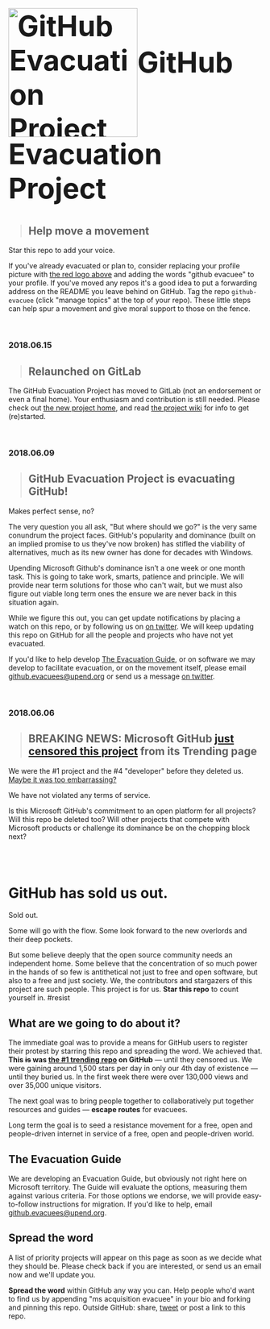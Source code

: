 <h1 style="font-size:400%"><img align="middle" src="http://www.upend.org/github/evacuee.png" alt="GitHub Evacuation Project logo" width="256" height="256">GitHub Evacuation Project</h1>

> ## Help move a movement

Star this repo to add your voice.

If you've already evacuated or plan to, consider replacing your profile picture with [the red logo above](http://www.upend.org/github/evacuee.png) and adding the words "github evacuee" to your profile. If you've moved any repos it's a good idea to put a forwarding address on the README you leave behind on GitHub. Tag the repo `github-evacuee` (click "manage topics" at the top of your repo). These little steps can help spur a movement and give moral support to those on the fence.

</br>


### 2018.06.15 

> ## Relaunched on GitLab 

The GitHub Evacuation Project has moved to GitLab (not an endorsement or even a final home). Your enthusiasm and contribution is still needed. Please check out [the new project home](https://gitlab.com/upend/github), and read [the project wiki](https://gitlab.com/upend/github/evac-guide/wikis) for info to get (re)started.



</br>

### 2018.06.09 

> ## GitHub Evacuation Project is evacuating GitHub! 

Makes perfect sense, no?

The very question you all ask, "But where should we go?" is the very same conundrum the project faces. GitHub's popularity and dominance (built on an implied promise to us they've now broken) has stifled the viability of alternatives, much as its new owner has done for decades with Windows.

Upending Microsoft Github's dominance isn’t a one week or one month task. This is going to take work, smarts, patience and principle. We will provide near term solutions for those who can't wait, but we must also figure out viable long term ones the ensure we are never back in this situation again. 

While we figure this out, you can get update notifications by placing a watch on this repo, or by following us on [on twitter](https://twitter.com/upend_org). We will keep updating this repo on GitHub for all the people and projects who have not yet evacuated.

If you'd like to help develop [The Evacuation Guide](#the-evacuation-guide), or on software we may develop to facilitate evacuation, or on the movement itself, please email github.evacuees@upend.org or send us a message [on twitter](https://twitter.com/upend_org).



</br>

### 2018.06.06

> ## BREAKING NEWS: Microsoft GitHub [just censored this project](https://twitter.com/UpEnd_org/status/1004292351643275264) from its Trending page

We were the #1 project and the #4 "developer" before they deleted us. [Maybe it was too embarrassing?](https://twitter.com/UpEnd_org/status/1004308027078578176)

We have not violated any terms of service.

Is this Microsoft GitHub's commitment to an open platform for all projects? Will this repo be deleted too? Will other projects that compete with Microsoft products or challenge its dominance be on the chopping block next?



</br></br>

# GitHub has sold us out.

Sold out.

Some will go with the flow. Some look forward to the new overlords and their deep pockets.

But some believe deeply that the open source community needs an independent home. Some believe that the concentration of so much power in the hands of so few is antithetical not just to free and open software, but also to a free and just society. We, the contributors and stargazers of this project are such people. This project is for us. **Star this repo** to count yourself in. #resist



## What are we going to do about it?

The immediate goal was to provide a means for GitHub users to register their protest by starring this repo and spreading the word. We achieved that. **This ~~is~~ was [the #1 trending repo](https://github.com/trending) on GitHub** — until they censored us. We were gaining around 1,500 stars per day in only our 4th day of existence — until they buried us.  In the first week there were over 130,000 views and over 35,000 unique visitors.

The next goal was to bring people together to collaboratively put together resources and guides — **escape routes** for evacuees.

Long term the goal is to seed a resistance movement for a free, open and people-driven internet in service of a free, open and people-driven world.



## The Evacuation Guide

We are developing an Evacuation Guide, but obviously not right here on Microsoft territory. The Guide will evaluate the options, measuring them against various criteria. For those options we endorse, we will provide easy-to-follow instructions for migration. If you'd like to help, email github.evacuees@upend.org.



## Spread the word

A list of priority projects will appear on this page as soon as we decide what they should be. Please check back if you are interested, or send us an email now and we'll update you.

**Spread the word** within GitHub any way you can. Help people who'd want to find us by appending "ms acquisition evacuee" in your bio and forking and pinning this repo. Outside GitHub: share, [tweet](https://twitter.com/intent/tweet?url=https%3A%2F%2Fgithub.com%2Fupend%2FIF_MS_BUYS_GITHUB_IMMA_OUT&text=Microsoft%20is%20trying%20to%20buy%20GitHub.%20Tell%20GitHub%20to%20%23resist.%20%23NeverMicrosoft.%20@upend%20the%20web%20oligarchy.) or post a link to this repo.



